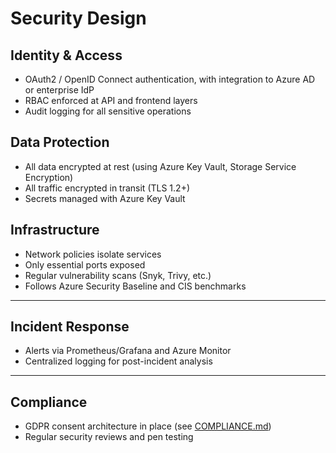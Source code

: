 # Security Design

## Identity & Access

- OAuth2 / OpenID Connect authentication, with integration to Azure AD or enterprise IdP
- RBAC enforced at API and frontend layers
- Audit logging for all sensitive operations

## Data Protection

- All data encrypted at rest (using Azure Key Vault, Storage Service Encryption)
- All traffic encrypted in transit (TLS 1.2+)
- Secrets managed with Azure Key Vault

## Infrastructure

- Network policies isolate services
- Only essential ports exposed
- Regular vulnerability scans (Snyk, Trivy, etc.)
- Follows Azure Security Baseline and CIS benchmarks

---

## Incident Response

- Alerts via Prometheus/Grafana and Azure Monitor
- Centralized logging for post-incident analysis

---

## Compliance

- GDPR consent architecture in place (see [COMPLIANCE.md](COMPLIANCE.md))
- Regular security reviews and pen testing